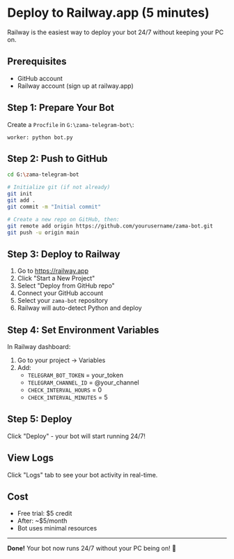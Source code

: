 # Deploy to Railway.app (5 minutes)

Railway is the easiest way to deploy your bot 24/7 without keeping your PC on.

## Prerequisites
- GitHub account
- Railway account (sign up at railway.app)

## Step 1: Prepare Your Bot

Create a `Procfile` in `G:\zama-telegram-bot\`:
```
worker: python bot.py
```

## Step 2: Push to GitHub

```bash
cd G:\zama-telegram-bot

# Initialize git (if not already)
git init
git add .
git commit -m "Initial commit"

# Create a new repo on GitHub, then:
git remote add origin https://github.com/yourusername/zama-bot.git
git push -u origin main
```

## Step 3: Deploy to Railway

1. Go to https://railway.app
2. Click "Start a New Project"
3. Select "Deploy from GitHub repo"
4. Connect your GitHub account
5. Select your `zama-bot` repository
6. Railway will auto-detect Python and deploy

## Step 4: Set Environment Variables

In Railway dashboard:
1. Go to your project → Variables
2. Add:
   - `TELEGRAM_BOT_TOKEN` = your_token
   - `TELEGRAM_CHANNEL_ID` = @your_channel
   - `CHECK_INTERVAL_HOURS` = 0
   - `CHECK_INTERVAL_MINUTES` = 5

## Step 5: Deploy

Click "Deploy" - your bot will start running 24/7!

## View Logs

Click "Logs" tab to see your bot activity in real-time.

## Cost

- Free trial: $5 credit
- After: ~$5/month
- Bot uses minimal resources

---

**Done!** Your bot now runs 24/7 without your PC being on! 🚀


